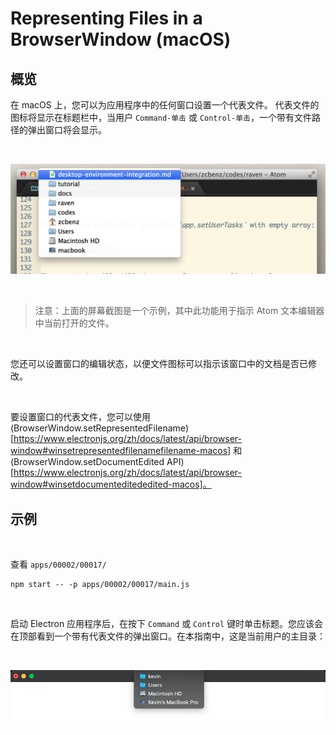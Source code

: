 # Representing Files in a BrowserWindow (macOS)

## 概览

在 macOS 上，您可以为应用程序中的任何窗口设置一个代表文件。 代表文件的图标将显示在标题栏中，当用户 `Command-单击` 或 `Control-单击`，一个带有文件路径的弹出窗口将会显示。

<br>

![image](./1-1.png)

<br>

> 注意：上面的屏幕截图是一个示例，其中此功能用于指示 Atom 文本编辑器中当前打开的文件。

<br>

您还可以设置窗口的编辑状态，以便文件图标可以指示该窗口中的文档是否已修改。

<br>

要设置窗口的代表文件，您可以使用 (BrowserWindow.setRepresentedFilename)[https://www.electronjs.org/zh/docs/latest/api/browser-window#winsetrepresentedfilenamefilename-macos] 和 (BrowserWindow.setDocumentEdited API)[https://www.electronjs.org/zh/docs/latest/api/browser-window#winsetdocumenteditededited-macos]。

## 示例

<br>

查看 `apps/00002/00017/`

```
npm start -- -p apps/00002/00017/main.js
```

<br>

启动 Electron 应用程序后，在按下 `Command` 或 `Control` 键时单击标题。您应该会在顶部看到一个带有代表文件的弹出窗口。在本指南中，这是当前用户的主目录：

<br>

![image](./1-2.png)

<br>
